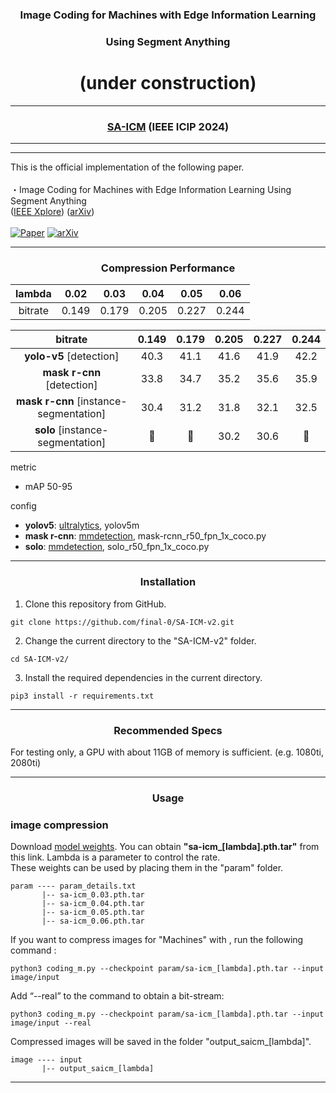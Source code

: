 <div align="center">

### Image Coding for Machines with Edge Information Learning <br>
### Using Segment Anything
# (under construction)

---

### [SA-ICM](https://arxiv.org/abs/2403.04173) (IEEE ICIP 2024)
</div>

---
---

This is the official implementation of the following paper.<br>
<br>
・Image Coding for Machines with Edge Information Learning Using Segment Anything<br>
([IEEE Xplore](https://ieeexplore.ieee.org/document/10647785))
([arXiv](https://arxiv.org/abs/2403.04173))<br>
<br>
[![Paper](https://img.shields.io/badge/cs.CV-Paper-b31b1b?logo=arxiv&logoColor=red)](https://arxiv.org/abs/2403.04173)
[![arXiv](https://img.shields.io/badge/arXiv-2403.04173-b31b1b.svg)](https://arxiv.org/abs/2403.04173)

---
<div align="center">
  
### Compression Performance

|  lambda                                |   0.02   |   0.03   |   0.04   |   0.05   |   0.06   |
|:--------------------------------------:|:--------:|:--------:|:--------:|:--------:|:--------:|
| bitrate                                |   0.149  |   0.179  |   0.205  |   0.227  |   0.244  |

| bitrate                                |   0.149  |   0.179  |   0.205  |   0.227  |   0.244  |
|:--------------------------------------:|:--------:|:--------:|:--------:|:--------:|:--------:|
| **yolo-v5** [detection]                |   40.3   |   41.1   |   41.6   |   41.9   |   42.2   |
| **mask r-cnn** [detection]             |   33.8   |   34.7   |   35.2   |   35.6   |   35.9   |
| **mask r-cnn** [instance-segmentation] |   30.4   |   31.2   |   31.8   |   32.1   |   32.5   |
| **solo** [instance-segmentation]       |    🚧   |   🚧    |   30.2   |   30.6   |   🚧    |


</div>

metric
- mAP 50-95

config
- **yolov5**: [ultralytics](https://github.com/ultralytics/yolov5), yolov5m
- **mask r-cnn**: [mmdetection](https://github.com/open-mmlab/mmdetection), mask-rcnn_r50_fpn_1x_coco.py
- **solo**: [mmdetection](https://github.com/open-mmlab/mmdetection), solo_r50_fpn_1x_coco.py

---
<div align="center">
  
### Installation
</div>

1. Clone this repository from GitHub.
```
git clone https://github.com/final-0/SA-ICM-v2.git
```
2. Change the current directory to the "SA-ICM-v2" folder.
```
cd SA-ICM-v2/
```
3. Install the required dependencies in the current directory.

```
pip3 install -r requirements.txt 
```

---

<div align="center">

### Recommended Specs
</div>

For testing only, a GPU with about 11GB of memory is sufficient. (e.g. 1080ti, 2080ti)

---

<div align="center">
  
### Usage
</div>

###  image compression

Download [model weights](https://drive.google.com/drive/folders/1s7SwxFbDiI0CH0jLYw35edyPPYpIVUoK?usp=drive_link). 
You can obtain **"sa-icm_[lambda].pth.tar"** from this link. 
Lambda is a parameter to control the rate.<br>
These weights can be used by placing them in the "param" folder.<br>
``` 
param ---- param_details.txt
       |-- sa-icm_0.03.pth.tar
       |-- sa-icm_0.04.pth.tar
       |-- sa-icm_0.05.pth.tar
       |-- sa-icm_0.06.pth.tar
```

If you want to compress images for "Machines" with , run the following command :
``` 
python3 coding_m.py --checkpoint param/sa-icm_[lambda].pth.tar --input image/input
```

Add “--real” to the command to obtain a bit-stream:
``` 
python3 coding_m.py --checkpoint param/sa-icm_[lambda].pth.tar --input image/input --real
```

Compressed images will be saved in the folder "output_saicm_[lambda]".
``` 
image ---- input
       |-- output_saicm_[lambda]
```

---
